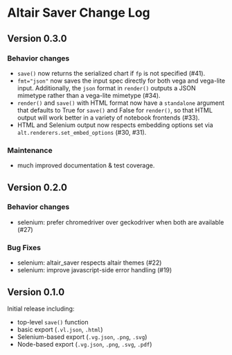 # Altair Saver Change Log

## Version 0.3.0

### Behavior changes

- ``save()`` now returns the serialized chart if ``fp`` is not specified (#41).
- ``fmt="json"`` now saves the input spec directly for both vega and vega-lite input.
  Additionally, the ``json`` format in ``render()`` outputs a JSON mimetype rather than
  a vega-lite mimetype (#34).
- ``render()`` and ``save()`` with HTML format now have a ``standalone`` argument
  that defaults to True for ``save()`` and False for ``render()``, so that HTML
  output will work better in a variety of notebook frontends (#33).
- HTML and Selenium output now respects embedding options set via 
  ``alt.renderers.set_embed_options`` (#30, #31).

### Maintenance
- much improved documentation & test coverage.

## Version 0.2.0

### Behavior changes
- selenium: prefer chromedriver over geckodriver when both are available (#27)

### Bug Fixes
- selenium: altair_saver respects altair themes (#22)
- selenium: improve javascript-side error handling (#19)

## Version 0.1.0

Initial release including:

- top-level ``save()`` function
- basic export (``.vl.json``, ``.html``)
- Selenium-based export (``.vg.json``, ``.png``, ``.svg``)
- Node-based export (``.vg.json``, ``.png``, ``.svg``, ``.pdf``)